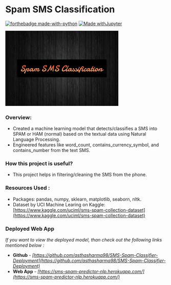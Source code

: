 # Spam SMS Classification

[![forthebadge made-with-python](http://ForTheBadge.com/images/badges/made-with-python.svg)](https://www.python.org/)
[![Made withJupyter](https://img.shields.io/badge/Made%20with-Jupyter-orange?style=for-the-badge&logo=Jupyter)](https://jupyter.org/try)


<img src="https://github.com/asthasharma98/Data-Science/blob/main/SMS-Spam-Classifier/spam_classification.jpg" width="70%" height="50%">

### Overview:

- Created a machine learning model that detects/classifies a SMS into SPAM or HAM (normal) based on the textual data using Natural Language Processing.
- Engineered features like word_count, contains_currency_symbol, and contains_number from the text SMS.

### How this project is useful?

- This project helps in filtering/cleaning the SMS from the phone.

### Resources Used : 

- Packages: pandas, numpy, sklearn, matplotlib, seaborn, nltk.
- Dataset by UCI Machine Learing on Kaggle: [https://www.kaggle.com/uciml/sms-spam-collection-dataset](https://www.kaggle.com/uciml/sms-spam-collection-dataset)


### Deployed Web App 

*If you want to view the deployed model, than check out the following links mentioned below :*

- **Github** - *[https://github.com/asthasharma98/SMS-Spam-Classifier-Deployment](https://github.com/asthasharma98/SMS-Spam-Classifier-Deployment)*
- **Web App** - *[https://sms-spam-predictor-nlp.herokuapp.com/](https://sms-spam-predictor-nlp.herokuapp.com/)*

